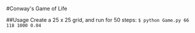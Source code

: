 #Conway's Game of Life

##Usage
Create a 25 x 25 grid, and run for 50 steps:
`$ python Game.py 66 118 1000 0.04`
